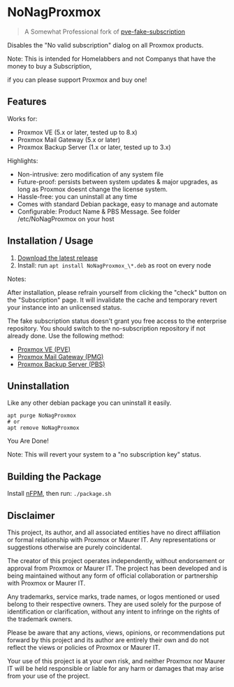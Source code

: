 # NoNagProxmox
> A Somewhat Professional fork of [pve-fake-subscription](https://github.com/Jamesits/pve-fake-subscription)

Disables the "No valid subscription" dialog on all Proxmox products.

Note: This is intended for Homelabbers and not Companys that have the money to buy a Subscription,

if you can please support Proxmox and buy one!

## Features

Works for:

- Proxmox VE (5.x or later, tested up to 8.x)
- Proxmox Mail Gateway (5.x or later)
- Proxmox Backup Server (1.x or later, tested up to 3.x)

Highlights:

- Non-intrusive: zero modification of any system file
- Future-proof: persists between system updates & major upgrades, as long as Proxmox doesnt change the license system.
- Hassle-free: you can uninstall at any time
- Comes with standard Debian package, easy to manage and automate
- Configurable: Product Name & PBS Message. See folder /etc/NoNagProxmox on your host

## Installation / Usage

1. [Download the latest release](https://github.com/Games-Crack/NoNagProxmox/releases)
1. Install: run `apt install NoNagProxmox_\*.deb` as root on every node

Notes:

After installation, please refrain yourself from clicking the "check" button on the "Subscription" page. It will invalidate the cache and temporary revert your instance into an unlicensed status.

The fake subscription status doesn't grant you free access to the enterprise repository. You should switch to the no-subscription repository if not already done. Use the following method:

- [Proxmox VE (PVE)](https://pve.proxmox.com/wiki/Package_Repositories#sysadmin_no_subscription_repo)
- [Proxmox Mail Gateway (PMG)](https://pmg.proxmox.com/pmg-docs/pmg-admin-guide.html#pmg_package_repositories)
- [Proxmox Backup Server (PBS)](https://pbs.proxmox.com/docs/installation.html#proxmox-backup-no-subscription-repository)

## Uninstallation

Like any other debian package you can uninstall it easily.

```shell
apt purge NoNagProxmox
# or
apt remove NoNagProxmox
```

You Are Done!

Note: This will revert your system to a "no subscription key" status.

## Building the Package

Install [nFPM](https://nfpm.goreleaser.com/install/), then run: ``./package.sh``


## Disclaimer

This project, its author, and all associated entities have no direct affiliation or formal relationship with Proxmox or Maurer IT. Any representations or suggestions otherwise are purely coincidental. 

The creator of this project operates independently, without endorsement or approval from Proxmox or Maurer IT. The project has been developed and is being maintained without any form of official collaboration or partnership with Proxmox or Maurer IT. 

Any trademarks, service marks, trade names, or logos mentioned or used belong to their respective owners. They are used solely for the purpose of identification or clarification, without any intent to infringe on the rights of the trademark owners.

Please be aware that any actions, views, opinions, or recommendations put forward by this project and its author are entirely their own and do not reflect the views or policies of Proxmox or Maurer IT. 

Your use of this project is at your own risk, and neither Proxmox nor Maurer IT will be held responsible or liable for any harm or damages that may arise from your use of the project. 
